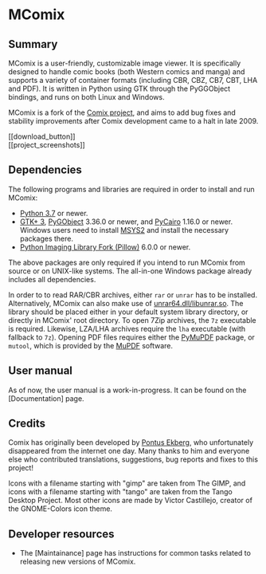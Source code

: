 MComix
===

Summary
---

MComix is a user-friendly, customizable image viewer. It is specifically designed to handle comic books (both Western comics and manga) and supports a variety of container formats (including CBR, CBZ, CB7, CBT, LHA and PDF). It is written in Python using GTK through the PyGGObject bindings, and runs on both Linux and Windows.

MComix is a fork of the [Comix project](http://comix.sourceforge.net/), and aims to add bug fixes and stability improvements after Comix development came to a halt in late 2009.

[[download_button]]
<br />
[[project_screenshots]]

<a name="Dependencies"></a>Dependencies
---

The following programs and libraries are required in order to install and run MComix:

- [Python 3.7](http://www.python.org/) or newer.
- [GTK+ 3](http://www.gtk.org/), [PyGObject](https://pygobject.readthedocs.io/en/latest/) 3.36.0 or newer, and [PyCairo](https://github.com/pygobject/pycairo) 1.16.0 or newer. Windows users need to install [MSYS2](https://www.msys2.org/) and install the necessary packages there.
- [Python Imaging Library Fork (Pillow)](https://pypi.python.org/pypi/Pillow) 6.0.0 or newer.

The above packages are only required if you intend to run MComix from source or on UNIX-like systems. The all-in-one Windows package already includes all dependencies.

In order to to read RAR/CBR archives, either `rar` or `unrar` has to be installed. Alternatively, MComix can also make use of [unrar64.dll/libunrar.so](http://www.rarsoft.com/rar_add.htm). The library should be placed either in your default system library directory, or directly in MComix' root directory. To open 7Zip archives, the `7z` executable is required. Likewise, LZA/LHA archives require the `lha` executable (with fallback to `7z`). Opening PDF files requires either the [PyMuPDF](https://pypi.org/project/PyMuPDF/) package, or `mutool`, which is provided by the [MuPDF](https://mupdf.com/) software.

User manual
---

As of now, the user manual is a work-in-progress. It can be found on the [Documentation] page.

Credits
---

Comix has originally been developed by [Pontus Ekberg](http://sourceforge.net/users/herrekberg), who unfortunately disappeared from the internet one day. Many thanks to him and everyone else who contributed translations, suggestions, bug reports and fixes to this project!

Icons with a filename starting with "gimp" are taken from The GIMP, and icons with a filename starting with "tango" are taken from the Tango Desktop Project. Most other icons are made by Victor Castillejo, creator of the GNOME-Colors icon theme.

Developer resources
---

* The [Maintainance] page has instructions for common tasks related to releasing new versions of MComix.
